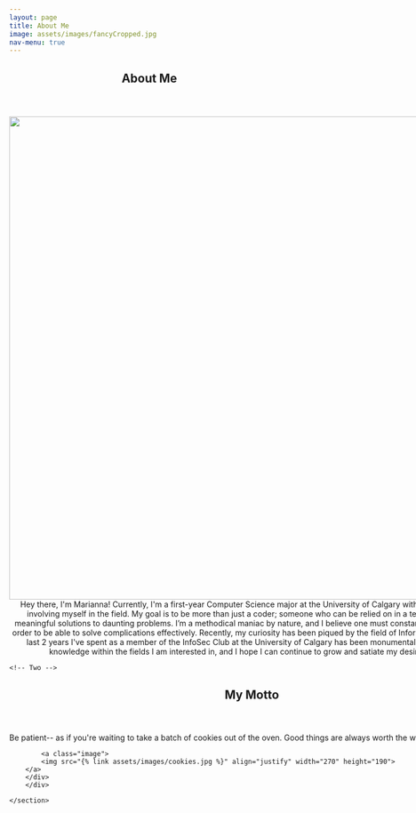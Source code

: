 ```yaml
---
layout: page
title: About Me
image: assets/images/fancyCropped.jpg
nav-menu: true
---
```


<!-- Main -->
<div id="main" class="alt">

	
<!-- One -->
<section id="one">
<div class="inner">
		<header class="major">
			<h1>About Me</h1>
		</header>

<!-- Content -->
<div style="display:inline-block;vertical-align:top;">

<div>
</div>
<div style="display:inline-block;" >
<!-- Content -->
<center>
	<img border="0" src="{% link assets/images/fancyCropped.jpg %}" align="left" height="870"> Hey there, I'm Marianna! Currently, I'm a first-year Computer Science major at the University of Calgary with a deep interest in involving myself in the field. My goal is to be more than just a coder; someone who can be relied on in a team to contribute meaningful solutions to daunting problems. I’m a methodical maniac by nature, and I believe one must constantly keep learning in order to be able to solve complications effectively. Recently, my curiosity has been piqued by the field of Information Security. The last 2 years I've spent as a member of the InfoSec Club at the University of Calgary has been monumental in my search for knowledge within the fields I am interested in, and I hope I can continue to grow and satiate my desire to learn.
	</center>

	<!-- Two -->
<section id="two" class="spotlights">
	<section>
		<div class="content">
			<div class="inner">
				<header class="major">
					<h2>My Motto</h2>
				</header>
				<p >Be patient-- as if you're waiting to take a batch of cookies out of the oven. Good things are always worth the wait :)</p>

			
			<a class="image">
			<img src="{% link assets/images/cookies.jpg %}" align="justify" width="270" height="190">
		</a>
		</div>
		</div>
		
	</section>

